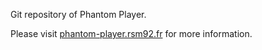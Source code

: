 
Git repository of Phantom Player.

Please visit [phantom-player.rsm92.fr](https://phantom-player.rsm92.fr) for more information.